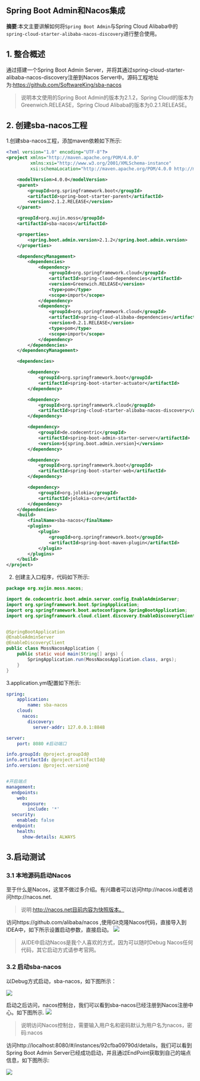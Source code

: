  Spring Boot Admin和Nacos集成
 -------

 
 **摘要**:本文主要讲解如何将`Spring Boot Admin`与Spring Cloud Alibaba中的`spring-cloud-starter-alibaba-nacos-discovery`进行整合使用。

 
## 1. 整合概述
 
 通过搭建一个Spring Boot Admin Server，并将其通过spring-cloud-starter-alibaba-nacos-discovery注册到Nacos Server中。源码工程地址为:https://github.com/SoftwareKing/sba-nacos
 
>说明本文使用的Spring Boot Admin的版本为2.1.2，Spring Cloud的版本为Greenwich.RELEASE，Spring Cloud Alibaba的版本为0.2.1.RELEASE。

## 2. 创建sba-nacos工程

1.创建sba-nacos工程，添加maven依赖如下所示:

```xml
<?xml version="1.0" encoding="UTF-8"?>
<project xmlns="http://maven.apache.org/POM/4.0.0"
         xmlns:xsi="http://www.w3.org/2001/XMLSchema-instance"
         xsi:schemaLocation="http://maven.apache.org/POM/4.0.0 http://maven.apache.org/xsd/maven-4.0.0.xsd">

    <modelVersion>4.0.0</modelVersion>
    <parent>
        <groupId>org.springframework.boot</groupId>
        <artifactId>spring-boot-starter-parent</artifactId>
        <version>2.1.2.RELEASE</version>
    </parent>

    <groupId>org.xujin.moss</groupId>
    <artifactId>sba-nacos</artifactId>

    <properties>
        <spring.boot.admin.version>2.1.2</spring.boot.admin.version>
    </properties>

    <dependencyManagement>
        <dependencies>
            <dependency>
                <groupId>org.springframework.cloud</groupId>
                <artifactId>spring-cloud-dependencies</artifactId>
                <version>Greenwich.RELEASE</version>
                <type>pom</type>
                <scope>import</scope>
            </dependency>
            <dependency>
                <groupId>org.springframework.cloud</groupId>
                <artifactId>spring-cloud-alibaba-dependencies</artifactId>
                <version>0.2.1.RELEASE</version>
                <type>pom</type>
                <scope>import</scope>
            </dependency>
        </dependencies>
    </dependencyManagement>

    <dependencies>

        <dependency>
            <groupId>org.springframework.boot</groupId>
            <artifactId>spring-boot-starter-actuator</artifactId>
        </dependency>

        <dependency>
            <groupId>org.springframework.cloud</groupId>
            <artifactId>spring-cloud-starter-alibaba-nacos-discovery</artifactId>
        </dependency>

        <dependency>
            <groupId>de.codecentric</groupId>
            <artifactId>spring-boot-admin-starter-server</artifactId>
            <version>${spring.boot.admin.version}</version>
        </dependency>

        <dependency>
            <groupId>org.springframework.boot</groupId>
            <artifactId>spring-boot-starter-web</artifactId>
        </dependency>

        <dependency>
            <groupId>org.jolokia</groupId>
            <artifactId>jolokia-core</artifactId>
        </dependency>
    </dependencies>
    <build>
        <finalName>sba-nacos</finalName>
        <plugins>
            <plugin>
                <groupId>org.springframework.boot</groupId>
                <artifactId>spring-boot-maven-plugin</artifactId>
            </plugin>
        </plugins>
    </build>
</project>
```
2. 创建主入口程序，代码如下所示:

```java
package org.xujin.moss.nacos;

import de.codecentric.boot.admin.server.config.EnableAdminServer;
import org.springframework.boot.SpringApplication;
import org.springframework.boot.autoconfigure.SpringBootApplication;
import org.springframework.cloud.client.discovery.EnableDiscoveryClient;


@SpringBootApplication
@EnableAdminServer
@EnableDiscoveryClient
public class MossNacosApplication {
    public static void main(String[] args) {
        SpringApplication.run(MossNacosApplication.class, args);
    }
}

```

3.application.yml配置如下所示:

```yml
spring:
    application:
        name: sba-nacos
    cloud:
      nacos:
        discovery:
          server-addr: 127.0.0.1:8848

server:
    port: 8080 #启动端口

info.groupId: @project.groupId@
info.artifactId: @project.artifactId@
info.version: @project.version@


#开启端点
management:
  endpoints:
    web:
      exposure:
        include: '*'
  security:
    enabled: false
  endpoint:
    health:
      show-details: ALWAYS
```
 
## 3.启动测试

### 3.1 本地源码启动Nacos

至于什么是Nacos，这里不做过多介绍。有兴趣者可以访问http://nacos.io或者访问http://nacos.net.

>说明:http://nacos.net目前内容为快照版本。

访问https://github.com/alibaba/nacos ,使用Git克隆Nacos代码，直接导入到IDEA中，如下所示设置启动参数，直接启动。
![](https://raw.githubusercontent.com/SoftwareKing/cdn/master/images/me20190307131151.png)

>从IDE中启动Nacos是我个人喜欢的方式，因为可以随时Debug Nacos任何代码，其它启动方式请参考官网。


### 3.2 启动sba-nacos

以Debug方式启动，sba-nacos，如下图所示：

![](https://raw.githubusercontent.com/SoftwareKing/cdn/master/images/me20190307131651.png)


启动之后访问，nacos控制台，我们可以看到sba-nacos已经注册到Nacos注册中心。如下图所示.
![](https://raw.githubusercontent.com/SoftwareKing/cdn/master/images/me20190307131338.png)

>说明访问Nacos控制台，需要输入用户名和密码默认为用户名为nacos，密码:nacos

访问http://localhost:8080/#/instances/92cfba09790d/details，我们可以看到Spring Boot Admin Server已经成功启动，并且通过EndPoint获取到自己的端点信息，如下图所示:

![](https://raw.githubusercontent.com/SoftwareKing/cdn/master/images/me20190307132151.png)



 
 
 

